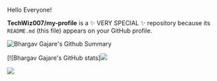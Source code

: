 Hello Everyone!

**TechWiz007/my-profile** is a ✨ VERY SPECIAL ✨ repository because its `README.md` (this file) appears on your GitHub profile.


![Bhargav Gajare's Github Summary](https://github-profile-summary-cards.vercel.app/api/cards/profile-details?username=TechWiz007&theme=vue)

[![Bhargav Gajare's GitHub stats]<img src="https://github-readme-stats.vercel.app/api?username=TechWiz007&show_icons=true&theme=dark"/>

<img src="https://github-readme-stats.vercel.app/api/top-langs?username=TechWiz007"/>
